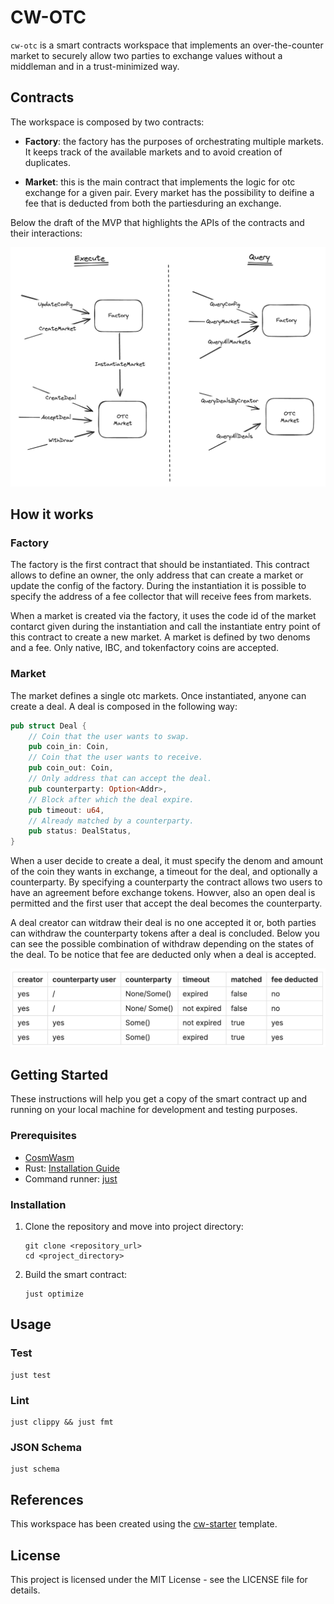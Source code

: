 # CW-OTC

`cw-otc` is a smart contracts workspace that implements an over-the-counter market to securely allow two parties
to exchange values without a middleman and in a trust-minimized way.

## Contracts

The workspace is composed by two contracts:

- **Factory**: the factory has the purposes of orchestrating multiple markets. It keeps track of the
 available markets and to avoid creation of duplicates.

- **Market**: this is the main contract that implements the logic for otc exchange for a given pair.
Every market has the possibility to deifine a fee that is deducted from both the partiesduring an
exchange.

Below the draft of the MVP that highlights the APIs of the contracts and their interactions:

![image](./assets/mvp.png)

## How it works

### Factory

The factory is the first contract that should be instantiated. This contract allows to define an owner,
the only address that can create a market or update the config of the factory. During the instantiation
it is possible to specify the address of a fee collector that will receive fees from markets.

When a market is created  via the factory, it uses the code id of the market contarct given during the
instantiation and call the instantiate entry point of this contract to create a new market. A market is
defined by two denoms and a fee. Only native, IBC, and tokenfactory coins are accepted.

### Market

The market defines a single otc markets. Once instantiated, anyone can create a deal. A deal is composed
in the following way:

```rust
pub struct Deal {
    // Coin that the user wants to swap.
    pub coin_in: Coin,
    // Coin that the user wants to receive.
    pub coin_out: Coin,
    // Only address that can accept the deal.
    pub counterparty: Option<Addr>,
    // Block after which the deal expire.
    pub timeout: u64,
    // Already matched by a counterparty.
    pub status: DealStatus,
}
```

When a user decide to create a deal, it must specify the denom and amount of the coin they wants in exchange,
a timeout for the deal, and optionally a counterparty. By specifying a counterparty the contract allows
two users to have an agreement before exchange tokens. Howver, also an open deal is permitted and the
first user that accept the deal becomes the counterparty.

A deal creator can witdraw their deal is no one accepted it or, both parties can withdraw the counterparty
tokens after a deal is concluded. Below you can see the possible combination of withdraw depending
on the states of the deal. To be notice that fee are deducted only when a deal is accepted.

![image](./assets/withdraw-combinations.png)

## Getting Started

These instructions will help you get a copy of the smart contract up and running on your local machine for development and testing purposes.

### Prerequisites

- [CosmWasm](https://github.com/CosmWasm/cosmwasm)
- Rust: [Installation Guide](https://www.rust-lang.org/tools/install)
- Command runner: [just](https://github.com/casey/just)

### Installation

1. Clone the repository and move into project directory:

    ```shell
    git clone <repository_url>
    cd <project_directory>
    ```

2. Build the smart contract:

    ```shell
    just optimize
    ```

## Usage

### Test

```shell
just test
```

### Lint

```shell
just clippy && just fmt 
```

### JSON Schema

```shell
just schema
```

## References

This workspace has been created using the [cw-starter](https://github.com/0xstepit/cw-starter) template.

## License

This project is licensed under the MIT License - see the LICENSE file for details.
